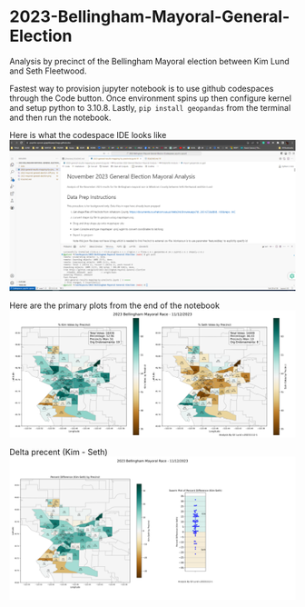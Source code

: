 # 2023-Bellingham-Mayoral-General-Election
Analysis by precinct of the Bellingham Mayoral election between Kim Lund and Seth Fleetwood.

Fastest way to provision jupyter notebook is to use github codespaces through the Code button.  Once environment spins up then configure kernel and setup python to 3.10.8.  Lastly, ```pip install geopandas``` from the terminal and then run the notebook.

Here is what the codespace IDE looks like
![Code Space](code-space-ui.png)

Here are the primary plots from the end of the notebook
![Percent Kim vs. Seth](2023-mayoral-general-election.png)

Delta precent (Kim - Seth)
![Difference between Kim and Seth Percentages](2023-mayoral-general-election-diff.png)
